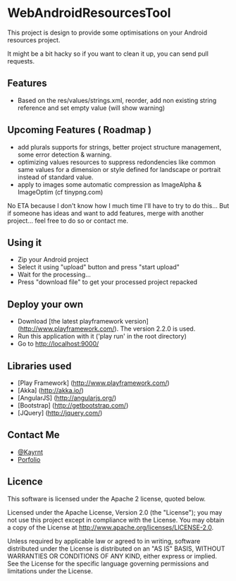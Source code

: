 WebAndroidResourcesTool
=======================

This project is design to provide some optimisations on your Android resources project.

It might be a bit hacky so if you want to clean it up, you can send pull requests.

Features
--------
* Based on the res/values/strings.xml, reorder, add non existing string reference and set empty value (will show warning)

Upcoming Features ( Roadmap )
-----------------------------
* add plurals supports for strings, better project structure management, some error detection & warning.
* optimizing values resources to suppress redondencies like common same values for a dimension or style defined for landscape or portrait instead of standard value.
* apply to images some automatic compression as ImageAlpha & ImageOptim (cf tinypng.com)

No ETA because I don't know how I much time I'll have to try to do this...
But if someone has ideas and want to add features, merge with another project... feel free to do so or contact me.

Using it
---------
* Zip your Android project
* Select it using "upload" button and press "start upload"
* Wait for the processing...
* Press "download file" to get your processed project repacked


Deploy your own
--------

* Download [the latest playframework version] (http://www.playframework.com/). The version 2.2.0 is used.
* Run this application with it ('play run' in the root directory) 
* Go to [http://localhost:9000/](http://localhost:9000/)

Libraries used
--------
* [Play Framework] (http://www.playframework.com/)
* [Akka] (http://akka.io/)
* [AngularJS] (http://angularjs.org/)
* [Bootstrap] (http://getbootstrap.com/)
* [JQuery] (http://jquery.com/)

Contact Me
--------

* [@Kayrnt](https://twitter.com/Kayrnt)
* [Porfolio](http://www.kayrnt.fr)

Licence
-------

This software is licensed under the Apache 2 license, quoted below.

Licensed under the Apache License, Version 2.0 (the "License"); you may not use this project except in compliance with the License. You may obtain a copy of the License at http://www.apache.org/licenses/LICENSE-2.0.

Unless required by applicable law or agreed to in writing, software distributed under the License is distributed on an "AS IS" BASIS, WITHOUT WARRANTIES OR CONDITIONS OF ANY KIND, either express or implied. See the License for the specific language governing permissions and limitations under the License.
